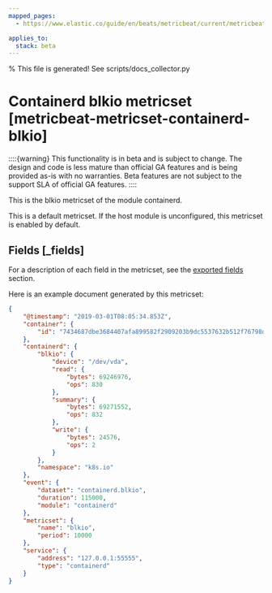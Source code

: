 ```yaml
---
mapped_pages:
  - https://www.elastic.co/guide/en/beats/metricbeat/current/metricbeat-metricset-containerd-blkio.html

applies_to:
  stack: beta
---
```


% This file is generated! See scripts/docs_collector.py

# Containerd blkio metricset [metricbeat-metricset-containerd-blkio]

::::{warning}
This functionality is in beta and is subject to change. The design and code is less mature than official GA features and is being provided as-is with no warranties. Beta features are not subject to the support SLA of official GA features.
::::


This is the blkio metricset of the module containerd.

This is a default metricset. If the host module is unconfigured, this metricset is enabled by default.

## Fields [_fields]

For a description of each field in the metricset, see the [exported fields](/reference/metricbeat/exported-fields-containerd.md) section.

Here is an example document generated by this metricset:

```json
{
    "@timestamp": "2019-03-01T08:05:34.853Z",
    "container": {
        "id": "7434687dbe3684407afa899582f2909203b9dc5537632b512f76798db5c0787d"
    },
    "containerd": {
        "blkio": {
            "device": "/dev/vda",
            "read": {
                "bytes": 69246976,
                "ops": 830
            },
            "summary": {
                "bytes": 69271552,
                "ops": 832
            },
            "write": {
                "bytes": 24576,
                "ops": 2
            }
        },
        "namespace": "k8s.io"
    },
    "event": {
        "dataset": "containerd.blkio",
        "duration": 115000,
        "module": "containerd"
    },
    "metricset": {
        "name": "blkio",
        "period": 10000
    },
    "service": {
        "address": "127.0.0.1:55555",
        "type": "containerd"
    }
}
```
